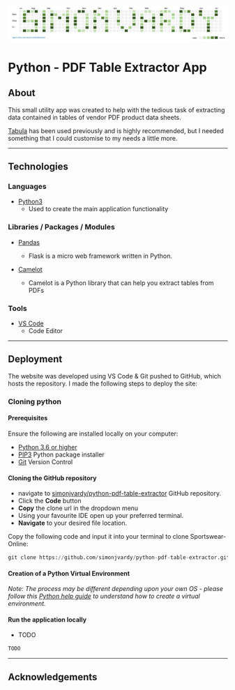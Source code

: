 ![My Logo](https://github.com/simonjvardy/simonjvardy/blob/main/assets/img/GitHub-name.png)

# Python - PDF Table Extractor App #

## About ##

This small utility app was created to help with the tedious task of extracting data contained in tables of vendor PDF product data sheets.

[Tabula](https://tabula.technology/) has been used previously and is highly recommended, but I needed something that I could customise to my needs a little more.

---

## Technologies ##

### **Languages** ###

- [Python3](https://www.python.org/)
  - Used to create the main application functionality

### **Libraries / Packages / Modules** ###

- [Pandas](https://flask.palletsprojects.com/en/2.0.x/)
  - Flask is a micro web framework written in Python.

- [Camelot](https://pypi.org/project/camelot-py/)
  - Camelot is a Python library that can help you extract tables from PDFs

### **Tools** ###

- [VS Code](https://code.visualstudio.com/)
  - Code Editor

---

## Deployment ##

The website was developed using VS Code & Git pushed to GitHub, which hosts the repository. I made the following steps to deploy the site:

### **Cloning python** ###

#### **Prerequisites** ###

Ensure the following are installed locally on your computer:

- [Python 3.6 or higher](https://www.python.org/downloads/)
- [PIP3](https://pypi.org/project/pip/) Python package installer
- [Git](https://git-scm.com/) Version Control

#### **Cloning the GitHub repository** ####

- navigate to [simonjvardy/python-pdf-table-extractor](https://github.com/simonjvardy/python-pdf-table-extractor) GitHub repository.
- Click the **Code** button
- **Copy** the clone url in the dropdown menu
- Using your favourite IDE open up your preferred terminal.
- **Navigate** to your desired file location.

Copy the following code and input it into your terminal to clone Sportswear-Online:

```Python
git clone https://github.com/simonjvardy/python-pdf-table-extractor.git
```

#### **Creation of a Python Virtual Environment** ####

*Note: The process may be different depending upon your own OS - please follow this [Python help guide](https://python.readthedocs.io/en/latest/library/venv.html) to understand how to create a virtual environment.*

#### **Run the application locally** ####

- TODO

```Python
TODO
```

---

## Acknowledgements ##
